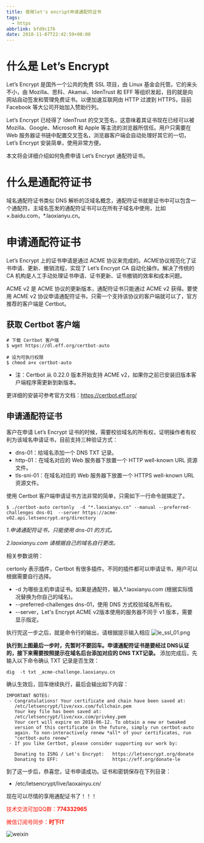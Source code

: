 ```yaml
---
title: 使用let's encript申请通配符证书
tags: 
  - https
abbrlink: bfd9c176
date: 2018-11-07T22:42:59+08:00
---
```

# 什么是 Let’s Encrypt
Let’s Encrypt 是国外一个公共的免费 SSL 项目，由 Linux 基金会托管。它的来头不小，由 Mozilla、思科、Akamai、IdenTrust 和 EFF 等组织发起，目的就是向网站自动签发和管理免费证书。以便加速互联网由 HTTP 过渡到 HTTPS，目前 Facebook 等大公司开始加入赞助行列。

Let’s Encrypt 已经得了 IdenTrust 的交叉签名，这意味着其证书现在已经可以被 Mozilla、Google、Microsoft 和 Apple 等主流的浏览器所信任。用户只需要在 Web 服务器证书链中配置交叉签名，浏览器客户端会自动处理好其它的一切，Let’s Encrypt 安装简单，使用非常方便。

<!-- more -->

本文将会详细介绍如何免费申请 Let’s Encrypt 通配符证书。

# 什么是通配符证书
域名通配符证书类似 DNS 解析的泛域名概念，通配符证书就是证书中可以包含一个通配符。主域名签发的通配符证书可以在所有子域名中使用，比如 ×.baidu.com，*.laoxianyu.cn。

# 申请通配符证书
Let’s Encrypt 上的证书申请是通过 ACME 协议来完成的。ACME协议规范化了证书申请、更新、撤销流程，实现了 Let’s Encrypt CA 自动化操作。解决了传统的 CA 机构是人工手动处理证书申请、证书更新、证书撤销的效率和成本问题。

ACME v2 是 ACME 协议的更新版本，通配符证书只能通过 ACME v2 获得。要使用 ACME v2 协议申请通配符证书，只需一个支持该协议的客户端就可以了，官方推荐的客户端是 Certbot。

## 获取 Certbot 客户端
```
# 下载 Certbot 客户端
$ wget https://dl.eff.org/certbot-auto

# 设为可执行权限
$ chmod a+x certbot-auto
```
* 注：Certbot 从 0.22.0 版本开始支持 ACME v2，如果你之前已安装旧版本客户端程序需更新到新版本。  

更详细的安装可参考官方文档：https://certbot.eff.org/

## 申请通配符证书
客户在申请 Let’s Encrypt 证书的时候，需要校验域名的所有权，证明操作者有权利为该域名申请证书，目前支持三种验证方式：

- dns-01：给域名添加一个 DNS TXT 记录。
- http-01：在域名对应的 Web 服务器下放置一个 HTTP well-known URL 资源文件。
- tls-sni-01：在域名对应的 Web 服务器下放置一个 HTTPS well-known URL 资源文件。

使用 Certbot 客户端申请证书方法非常的简单，只需如下一行命令就搞定了。
```
$ ./certbot-auto certonly  -d "*.laoxianyu.cn" --manual --preferred-challenges dns-01  --server https://acme-v02.api.letsencrypt.org/directory
```
*1.申请通配符证书，只能使用 dns-01 的方式。*

*2.laoxianyu.com 请根据自己的域名自行更改。*

相关参数说明：

certonly 表示插件，Certbot 有很多插件。不同的插件都可以申请证书，用户可以根据需要自行选择。

* -d 为哪些主机申请证书。如果是通配符，输入*.laoxianyu.com (根据实际情况替换为你自己的域名)。
* --preferred-challenges dns-01，使用 DNS 方式校验域名所有权。
* --server，Let's Encrypt ACME v2版本使用的服务器不同于 v1 版本，需要显示指定。

执行完这一步之后，就是命令行的输出，请根据提示输入相应
![le_ssl_01.png](http://dl-blog.laoxianyu.cn/le_ssl_01.png)

**执行到上图最后一步时，先暂时不要回车。申请通配符证书是要经过 DNS认证的，接下来需要按照提示在域名后台添加对应的 DNS TXT记录。**
添加完成后，先输入以下命令确认 TXT 记录是否生效：
```
dig  -t txt _acme-challenge.laoxianyu.cn
```
确认生效后，回车继续执行，最后会输出如下内容：
```
IMPORTANT NOTES:
 - Congratulations! Your certificate and chain have been saved at:
   /etc/letsencrypt/live/xxx.com/fullchain.pem
   Your key file has been saved at:
   /etc/letsencrypt/live/xxx.com/privkey.pem
   Your cert will expire on 2018-06-12. To obtain a new or tweaked
   version of this certificate in the future, simply run certbot-auto
   again. To non-interactively renew *all* of your certificates, run
   "certbot-auto renew"
 - If you like Certbot, please consider supporting our work by:

   Donating to ISRG / Let's Encrypt:   https://letsencrypt.org/donate
   Donating to EFF:                    https://eff.org/donate-le
```
到了这一步后，恭喜您，证书申请成功。证书和密钥保存在下列目录：
* /etc/letsencrypt/live/laoxainyu.cn/

现在可以尽情的享用通配证书了！！！

<font color=#ff1201>技术交流可加QQ群：**774332965**<br></font>

<font color=#ff1201>微信订阅号同步：**时下IT**</font>

![weixin](http://dl-blog.laoxianyu.cn/weixindy.jpg)
